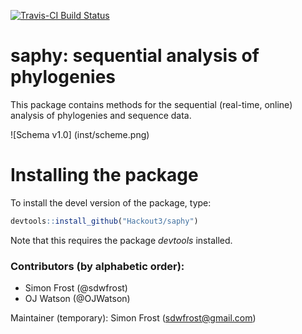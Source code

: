 [![Travis-CI Build Status](https://travis-ci.org/Hackout3/saphy.svg?branch=master)](https://travis-ci.org/Hackout3/saphy)

# saphy: sequential analysis of phylogenies

This package contains methods for the sequential (real-time, online) analysis of phylogenies and sequence data.

![Schema v1.0] (inst/scheme.png)

# Installing the package

To install the devel version of the package, type:

```r
devtools::install_github("Hackout3/saphy")
```

Note that this requires the package *devtools* installed.

### Contributors (by alphabetic order):
- Simon Frost (@sdwfrost)
- OJ Watson (@OJWatson)

Maintainer (temporary): Simon Frost (sdwfrost@gmail.com)

